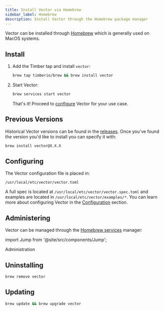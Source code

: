 ```yaml
---
title: Install Vector via Homebrew
sidebar_label: Homebrew
description: Install Vector through the Homebrew package manager
---
```


Vector can be installed through [Homebrew][urls.homebrew] which is generally
used on MacOS systems.

## Install

1. Add the Timber tap and install `vector`:

   ```bash
   brew tap timberio/brew && brew install vector
   ```

2. Start Vector:

   ```bash
   brew services start vector
   ```

   That's it! Proceed to [configure](#configuring) Vector for your use case.

## Previous Versions

Historical Vector versions can be found in the [releases][urls.vector_releases].
Once you've found the version you'd like to install you can specify it with:

```bash
brew install vector@X.X.X
```

## Configuring

The Vector configuration file is placed in:

```
/usr/local/etc/vector/vector.toml
```

A full spec is located at `/usr/local/etc/vector/vector.spec.toml` and examples
are located in `/usr/local/etc/vector/examples/*`. You can learn more about
configuring Vector in the [Configuration][docs.configuration] section.

## Administering

Vector can be managed through the [Homebrew services][urls.homebrew_services]
manager:

import Jump from '@site/src/components/Jump';

<Jump to="/docs/administration">Administration</Jump>

## Uninstalling

```bash
brew remove vector
```

## Updating

```bash
brew update && brew upgrade vector
```


[docs.configuration]: /docs/setup/configuration/
[urls.homebrew]: https://brew.sh/
[urls.homebrew_services]: https://github.com/Homebrew/homebrew-services
[urls.vector_releases]: https://vector.dev/releases/latest
